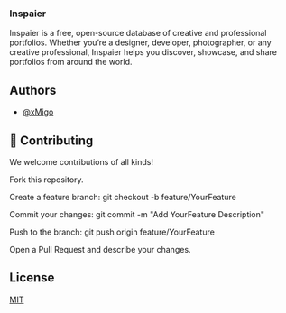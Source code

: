 ### Inspaier

Inspaier is a free, open-source database of creative and professional portfolios. Whether you’re a designer, developer, photographer, or any creative professional, Inspaier helps you discover, showcase, and share portfolios from around the world.

## Authors

- [@xMigo](https://github.com/MigoCode66)

## 🤝 Contributing

We welcome contributions of all kinds!

Fork this repository.

Create a feature branch: git checkout -b feature/YourFeature

Commit your changes: git commit -m "Add YourFeature Description"

Push to the branch: git push origin feature/YourFeature

Open a Pull Request and describe your changes.

## License

[MIT](https://choosealicense.com/licenses/mit/)
